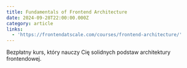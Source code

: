 ```yaml
---
title: Fundamentals of Frontend Architecture
date: 2024-09-28T22:00:00.000Z
category: article
links:
  - 'https://frontendatscale.com/courses/frontend-architecture/'
---
```


Bezpłatny kurs, który nauczy Cię solidnych podstaw architektury frontendowej.
